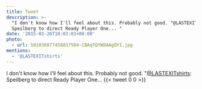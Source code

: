 ```yaml
---
title: Tweet
description: >-
  "I don't know how I'll feel about this. Probably not good. "@LASTEXITshirts:
  Speilberg to direct Ready Player One... "
date: '2015-03-26T10:03:01+00:00'
photo:
  - url: 581036877458837504-CBAqTQYW8AAgQYI.jpg
mentions:
  - '@LASTEXITshirts'
---
```

I don't know how I'll feel about this. Probably not good. "[@LASTEXITshirts](https://twitter.com/@LASTEXITshirts): Speilberg to direct Ready Player One... 
      {{< tweet 0 0 >}}
    
